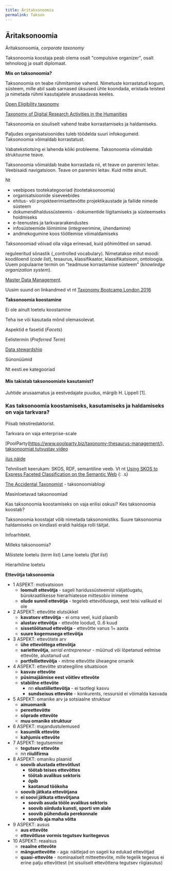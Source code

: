 ```yaml
---
title: Äritaksonoomia
permalink: Takson
---
```


## Äritaksonoomia

Äritaksonoomia, _corporate taxonomy_ 

Taksonoomia koostaja peab olema osalt "compulsive organizer", osalt tehnoloog ja osalt diplomaat.

__Mis on taksonoomia?__

Taksonoomia on teabe rühmitamise vahend. Nimetuste korrastatud kogum, süsteem, mille abil saab sarnased üksused ühte koondada, eristada teistest ja nimetada rühmi kasutajatele arusaadavas keeles.

[Open Eligibility taxonomy](http://about.auntbertha.com/openeligibility)

[Taxonomy of Digital Research Activities in the Humanities](https://github.com/dhtaxonomy/TaDiRAH)

Taksonoomia on sisuliselt vahend teabe korrastamiseks ja haldamiseks.

Paljudes organisatsioonides tuleb töödelda suuri infokogumeid. Taksonoomia võimaldab korrastatust. 

Vabatekstiotsing ei lahenda kõiki probleeme. Taksonoomia võimaldab struktuurne teave.

Taksonoomia võimaldab teabe korrastada nii, et teave on paremini leitav. Veebisaidi navigatsioon. Teave on paremini leitav. Kuid mitte ainult.

Nt

- veebipoes tootekategooriad (tootetaksonoomia)
- organisatsioonide siseveebides
- ehitus- või projekteerimisettevõtte projektikaustade ja failide nimede süsteem
- dokumendihaldussüsteemis - dokumentide liigitamiseks ja süsteemseks hoidmiseks
- e-teenustes ja tarkvararakendustes
- infosüsteemide lõimimine (integreerimine, ühendamine)
- andmekogumine koos töötlemise võimaldamiseks

Taksonoomiad võivad olla väga erinevad, kuid põhimõtted on samad.

reguleeritud sõnastik (_controlled vocabulary). Nimetatakse mitut moodi: koodiloend (_code list_), tesaurus, klassifikaator, klassifikatsioon, ontoloogia. Uuem populaarne termin on "teadmuse korrastamise süsteem" (_knowledge organization system_).

[Master Data Management](http://www.earley.com/blog/why-taxonomy-critical-master-data-management-mdm).

Uusim suund on linkandmed vt nt [Taxonomy Bootcamp London 2016](http://www.taxonomybootcamp.com/London/2016/)

__Taksonoomia koostamine__

Ei ole ainult loetelu koostamine

Teha ise või kasutada mõnd olemasolevat.

Aspektid e fasetid (_Facets_)

Eelistermin (_Preferred Term_)

[Data stewardship](http://insights.wired.com/profiles/blogs/data-stewardship-is-everybody-s-business-5-best-practices-for#axzz4Vh6iYU1s)

Sünonüümid

Nt eesti.ee kategooriad

#### Mis takistab taksonoomiate kasutamist?

Juhtide arusaamatus ja eestvedajate puudus, märgib H. Lippell [1].

### Kas taksonoomia koostamiseks, kasutamiseks ja haldamiseks on vaja tarkvara?

Piisab tekstiredaktorist.

Tarkvara on vaja enterprise-scale

[PoolParty(https://www.poolparty.biz/taxonomy-thesaurus-management/), [taksonoomiat tutvustav video](https://www.youtube.com/watch?v=6VI0QAzz6LM)

[ilus näide](http://integrator.poolparty.biz/sparqlingCocktails/cocktails)

Tehniliselt keerukam: SKOS, RDF, semantiline veeb. Vt nt [Using SKOS to Express Faceted Classification on the Semantic Web](http://www.webpages.uidaho.edu/~mbolin/putkey.htm)
{: .s}

[The Accidental Taxonomist](http://accidental-taxonomist.blogspot.com.ee/2016/11/popular-topics-in-taxonomies.html) - taksonoomiablogi

Masinloetavad taksonoomiad

Kas taksonoomia koostamiseks on vaja erilisi oskusi? Kes taksonoomia koostab?

Taksonoomia koostajat võib nimetada taksonomistiks. Suure taksonoomia haldamiseks on kindlasti eraldi haldaja rolli täitjat.

Infoarhitekt.

Milleks taksonoomia?

Mõistete loetelu (_term list_)
Lame loetelu (_flat list_)

Hierarhiline loetelu

__Ettevõtja taksonoomia__

- 1 ASPEKT: motivatsioon
  - __loomult ettevõtja__ - sageli haridussüsteemist väljatõugatu, bürokraatlikesse hierarhiatesse mittesobiv inimene
  - __olude sunnil ettevõtja__ - tegeleb ettevõtlusega, sest teisi valikuid ei ole
- 2 ASPEKT: ettevõtte elutsükkel
  - __kavatsev ettevõtja__ - ei oma veel, kuid plaanib
  - __alustav ettevõtja__ - ettevõte loodud, 0..6 kuud
  - __sissetöötanud ettevõtja__ - ettevõtte vanus 1+ aasta
  - __suure kogemusega ettevõtja__
- 3 ASPEKT: ettevõtete arv
  - __ühe ettevõttega ettevõtja__
  - __sariettevõtja__, _serial entrepreneur_ - müünud või lõpetanud eelmise ettevõte, alustanud uut
  - __portfelliettevõtja__ - mitme ettevõtte üheaegne omanik
- 4 ASPEKT: ettevõtte strateegiline situatsioon
  - __kasvav ettevõte__
  - __püsimajäämise eest võitlev ettevõte__
  - __stabiilne ettevõte__
    - nn __elustiiliettevõtja__ - ei taotlegi kasvu
    - __sundseisus ettevõte__ - konkurents, ressursid ei võimalda kasvada
- 5 ASPEKT: omanike arv ja sotsiaalne struktuur
  - __ainuomanik__
  - __pereettevõtte__
  - __sõprade ettevõte__
  - __muu omanike struktuur__
- 6 ASPEKT: majandustulemused
  - __kasumlik ettevõte__
  - __kahjumis ettevõte__
- 7 ASPEKT: tegutsemine
  - __tegutsev ettevõte__
  - nn __riiulifirma__
- 8 ASPEKT: omaniku plaanid
  - __soovib alustada ettevõtlust__
    - __töötab teises ettevõttes__
    - __töötab avalikus sektoris__
    - __õpib__
    - __kaotanud töökoha__
  - __soovib jätkata ettevõtjana__
  - __ei soovi jätkata ettevõtjana__
    - __soovib asuda tööle avalikus sektoris__
    - __soovib siirduda kunsti, sporti vm alale__
    - __soovib pühenduda perekonnale__
    - __soovib aja maha võtta__
- 9 ASPEKT: ausus
  - __aus ettevõte__
  - __ettevõtluse vormis tegutsev kuritegevus__
- 10 ASPEKT: reaalsus
  - __reaalne ettevõte__
  - __mänguettevõtte__ - aga: näitlejad on sageli ka edukad ettevõtjad
  - __quasi-ettevõte__ - nominaalselt mitteettevõte, mille tegelik tegevus ei erine palju ettevõttest (nt sisuliselt ettevõttena tegutsev riigiasutus)
